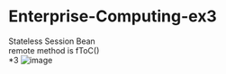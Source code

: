 # Enterprise-Computing-ex3
Stateless Session Bean<br>
remote method is fToC()<br>*3
![image](https://user-images.githubusercontent.com/113962354/220576650-11ac4db8-a4d7-4782-8516-9b4b05d72113.png)
